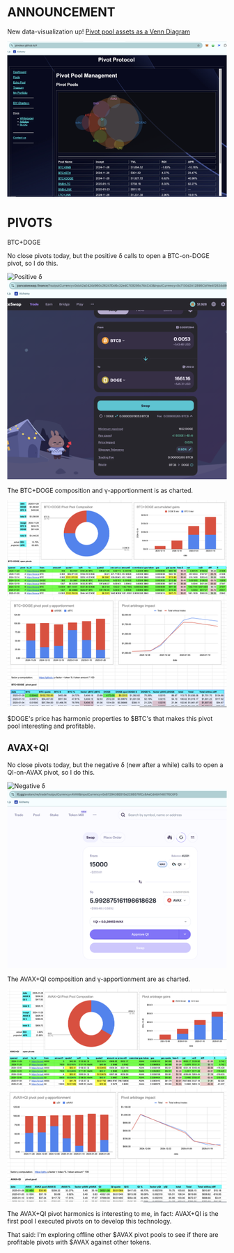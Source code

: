# ANNOUNCEMENT

New data-visualization up! [Pivot pool assets as a Venn Diagram](https://pivoteur.github.io/#)

![Pivot Assets as a Venn Diagram](imgs/01-venn.png)

# PIVOTS

BTC+DOGE

No close pivots today, but the positive δ calls to open a BTC-on-DOGE pivot, so I do this. 

![Positive δ](imgs/02a-btc-doge-pos-δ.png)
![Open BTC-on-DOGE pivot](imgs/02b-open-btc-doge.png)

The BTC+DOGE composition and γ-apportionment is as charted.

![BTC+DOGE composition](imgs/03a-comp.png)
![BTC+DOGE γ-apportionment](imgs/03b-apport.png)

$DOGE's price has harmonic properties to $BTC's that makes this pivot pool interesting and profitable.

## AVAX+QI

No close pivots today, but the negative δ (new after a while) calls to open a QI-on-AVAX pivot, so I do this.

![Negative δ](imgs/04a-avax-qi-neg-δ.png)
![Open QI-on-AVAX pivot](imgs/04b-open-qi-avax.png)

The AVAX+QI composition and γ-apportionment are as charted. 

![AVAX+QI composition](imgs/04c-comp.png)
![AVAX+QI γ-apportionment](imgs/04d-apport.png)

The AVAX+QI pivot harmonics is interesting to me, in fact: AVAX+QI is the first pool I executed pivots on to develop this technology.

That said: I'm exploring offline other $AVAX pivot pools to see if there are profitable pivots with $AVAX against other tokens.


